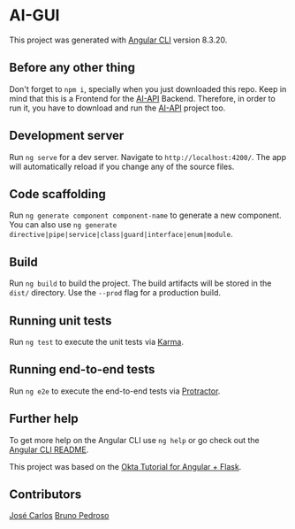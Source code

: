 # AI-GUI

This project was generated with [Angular CLI](https://github.com/angular/angular-cli) version 8.3.20.

## Before any other thing
Don't forget to `npm i`, specially when you just downloaded this repo.
Keep in mind that this is a Frontend for the [AI-API](http://github.com/Shinjoku/aiapi) Backend.
Therefore, in order to run it, you have to download and run the [AI-API](http://github.com/Shinjoku/aiapi) project too.

## Development server

Run `ng serve` for a dev server. Navigate to `http://localhost:4200/`. The app will automatically reload if you change any of the source files.

## Code scaffolding

Run `ng generate component component-name` to generate a new component. You can also use `ng generate directive|pipe|service|class|guard|interface|enum|module`.

## Build

Run `ng build` to build the project. The build artifacts will be stored in the `dist/` directory. Use the `--prod` flag for a production build.

## Running unit tests

Run `ng test` to execute the unit tests via [Karma](https://karma-runner.github.io).

## Running end-to-end tests

Run `ng e2e` to execute the end-to-end tests via [Protractor](http://www.protractortest.org/).

## Further help

To get more help on the Angular CLI use `ng help` or go check out the [Angular CLI README](https://github.com/angular/angular-cli/blob/master/README.md).

This project was based on the [Okta Tutorial for Angular + Flask](https://developer.okta.com/blog/2019/03/25/build-crud-app-with-python-flask-angular#bootstrap-your-angular-apps-python-api).

## Contributors
[José Carlos](http://github.com/Shinjoku)
[Bruno Pedroso](http://github.com/pedrosoagt)
